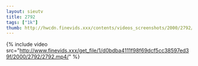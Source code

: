 ```yaml
--- 
layout: sieutv
title: 2792
tags: ["1k"]
thumb: http://hwcdn.finevids.xxx/contents/videos_screenshots/2000/2792/preview.mp4.jpg
---
```

{% include video src="http://www.finevids.xxx/get_file/1/d0bdba4111f98f69dcf5cc38597ed39f/2000/2792/2792.mp4/" %} 
